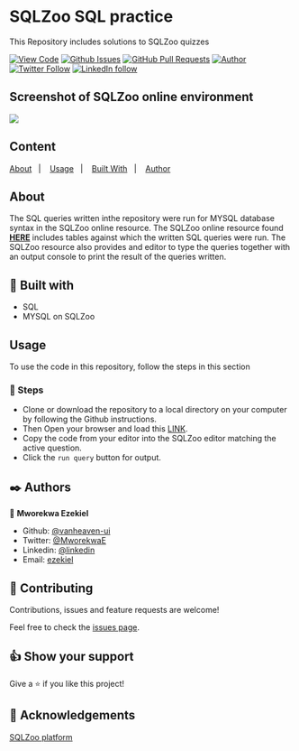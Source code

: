 # SQLZoo SQL practice

This Repository includes solutions to SQLZoo quizzes
  
[![View Code](https://img.shields.io/badge/View%20-Code-green)](https://github.com/vanheaven-ui/SQLZoo)
[![Github Issues](https://img.shields.io/badge/GitHub-Issues-orange)](https://github.com/vanheaven-ui/SQLZoo/issues)
[![GitHub Pull Requests](https://img.shields.io/badge/GitHub-Pull%20Requests-blue)](https://github.com/vanheaven-ui/SQLZoo/pulls)
[![Author](https://img.shields.io/badge/Github-Author-black)](https://github.com/vanheaven-ui)
[![Twitter Follow](https://img.shields.io/badge/Twitter-Ezekiel-%231DA1F2)](https://twitter.com/MworekwaE)
[![LinkedIn follow](https://img.shields.io/badge/LinkedIn-Ezekiel-%232867B2)](https://www.linkedin.com/in/vanheaven/)

## Screenshot of SQLZoo online environment

<img src="/img/screenshot.jpg">

## Content

<a text-align="center" href="#about">About</a>&nbsp;&nbsp;&nbsp;|&nbsp;&nbsp;&nbsp;
<a href="#usage">Usage</a>&nbsp;&nbsp;&nbsp;|&nbsp;&nbsp;&nbsp;
<a href="#with">Built With</a>&nbsp;&nbsp;&nbsp;|&nbsp;&nbsp;&nbsp;
<a href="#author">Author</a>


## About <a name = "about"></a>
The SQL queries written inthe repository were run for MYSQL database syntax in the SQLZoo online resource. The SQLZoo online resource found [**HERE**](https://sqlzoo.net/wiki/SELECT_basics) includes tables against which the written SQL queries were run. The SQLZoo resource also provides and editor to type the queries together with an output console to print the result of the queries written.

## 🔧 Built with<a name = "with"></a>

- SQL
- MYSQL on SQLZoo

## Usage <a name = "usage"></a>
To use the code in this repository, follow the steps in this section

### 🔨 Steps
- Clone or download the repository to a local directory on your computer by following the Github instructions.
- Then Open your browser and load this [LINK](https://sqlzoo.net/wiki/SELECT_basics).
- Copy the code from your editor into the SQLZoo editor matching the active question.
- Click the ``run query`` button for output.

## ✒️  Authors <a name = "author"></a>

👤 **Mworekwa Ezekiel**

- Github: [@vanheaven-ui](https://github.com/vanheaven-ui)
- Twitter: [@MworekwaE](https://twitter.com/MworekwaE)
- Linkedin: [@linkedin](https://www.linkedin.com/in/vanheaven/)
- Email: [ezekiel](mailto:vanheaven6@gmail.com)

## 🤝 Contributing

Contributions, issues and feature requests are welcome!

Feel free to check the [issues page](https://github.com/vanheaven-ui/SQLZoo/issues).


## 👍 Show your support

Give a ⭐️ if you like this project!

## :clap: Acknowledgements
[SQLZoo platform](https://sqlzoo.net/wiki/SELECT_basics)
